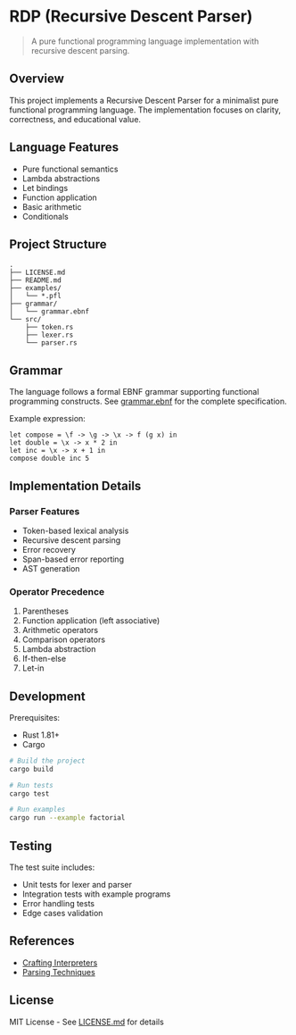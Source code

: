 # RDP (Recursive Descent Parser)

> A pure functional programming language implementation with recursive descent parsing.

## Overview

This project implements a Recursive Descent Parser for a minimalist pure functional programming language. The implementation focuses on clarity, correctness, and educational value.

## Language Features

- Pure functional semantics
- Lambda abstractions
- Let bindings
- Function application
- Basic arithmetic
- Conditionals

## Project Structure

```
.
├── LICENSE.md
├── README.md
├── examples/
│   └── *.pfl
├── grammar/
│   └── grammar.ebnf
└── src/
    ├── token.rs
    ├── lexer.rs
    └── parser.rs
```

## Grammar

The language follows a formal EBNF grammar supporting functional programming constructs. See [grammar.ebnf](grammar/grammar.ebnf) for the complete specification.

Example expression:

```pfl
let compose = \f -> \g -> \x -> f (g x) in
let double = \x -> x * 2 in
let inc = \x -> x + 1 in
compose double inc 5
```

## Implementation Details

### Parser Features

- Token-based lexical analysis
- Recursive descent parsing
- Error recovery
- Span-based error reporting
- AST generation

### Operator Precedence

1. Parentheses
2. Function application (left associative)
3. Arithmetic operators
4. Comparison operators
5. Lambda abstraction
6. If-then-else
7. Let-in

## Development

Prerequisites:

- Rust 1.81+
- Cargo

```bash
# Build the project
cargo build

# Run tests
cargo test

# Run examples
cargo run --example factorial
```

## Testing

The test suite includes:

- Unit tests for lexer and parser
- Integration tests with example programs
- Error handling tests
- Edge cases validation

## References

- [Crafting Interpreters](https://craftinginterpreters.com/)
- [Parsing Techniques](https://dl.acm.org/doi/book/10.5555/1951778)

## License

MIT License - See [LICENSE.md](LICENSE.md) for details
